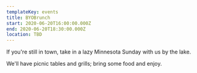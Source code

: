 ```yaml
---
templateKey: events
title: BYOBrunch
start: 2020-06-20T16:00:00.000Z
end: 2020-06-20T18:30:00.000Z
location: TBD
---
```

If you're still in town, take in a lazy Minnesota Sunday with us by the lake.

We'll have picnic tables and grills; bring some food and enjoy.
